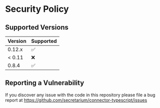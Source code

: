 # Security Policy

## Supported Versions

| Version  | Supported          |
| -------- | ------------------ |
| 0.12.x   | :white_check_mark: |
| < 0.11   | :x:                |
| 0.8.4    | :white_check_mark: |

## Reporting a Vulnerability

If you discover any issue with the code in this repository please file a bug report at
https://github.com/secretarium/connector-typescript/issues
